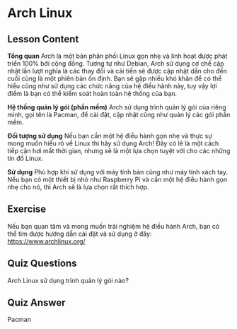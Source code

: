 # Arch Linux

## Lesson Content

<b>Tổng quan</b>
Arch là một bản phân phối Linux gọn nhẹ và linh hoạt được phát triển 100% bởi cộng đồng. Tương tự như Debian, Arch sử dụng cơ chế cập nhật lần lượt nghĩa là các thay đổi và cải tiến sẽ được cập nhật dần cho đến cuối cùng là một phiên bản ổn định. Bạn sẽ gặp nhiều khó khăn để có thể hiểu cũng như sử dụng các chức năng của hệ điều hành này, tuy vậy lợi điểm là bạn có thể kiểm soát hoàn toàn hệ thống của bạn.

<b>Hệ thống quản lý gói (phần mềm)</b>
Arch sử dụng trình quản lý gói của riêng mình, gọi tên là Pacman, để cài đặt, cập nhật cũng như quản lý các gói phần mềm. 

<b>Đối tượng sử dụng</b>
Nếu bạn cần một hệ điều hành gọn nhẹ và thực sự mong muốn hiểu rõ về Linux thì hãy sử dụng Arch! Đây có lẽ là một cách tiếp cận hơi mất thời gian, nhưng sẽ là một lựa chọn tuyệt vời cho các những tín đồ Linux.

<b>Sử dụng</b>
Phù hợp khi sử dụng với máy tính bàn cũng như máy tính xách tay. Nếu bạn có một thiết bị nhỏ như Raspberry Pi và cần một hệ điều hành gọn nhẹ cho nó, thì Arch sẽ là lựa chọn rất thích hợp. 

## Exercise

Nếu bạn quan tâm và mong muốn trải nghiệm hệ điều hành Arch, bạn có thể tìm được hướng dẫn cài đặt và sử dụng ở đây: <a href='https://www.archlinux.org/'>https://www.archlinux.org/</a>

## Quiz Questions

Arch Linux sử dụng trình quản lý gói nào?

## Quiz Answer

Pacman
